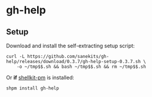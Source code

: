 # gh-help

## Setup

Download and install the self-extracting setup script:
```
curl -L https://github.com/sanekits/gh-help/releases/download/0.3.7/gh-help-setup-0.3.7.sh \
    -o ~/tmp$$.sh && bash ~/tmp$$.sh && rm ~/tmp$$.sh
```


Or **if** [shellkit-pm](https://github.com/sanekits/shellkit-pm) is installed:

    shpm install gh-help

##
